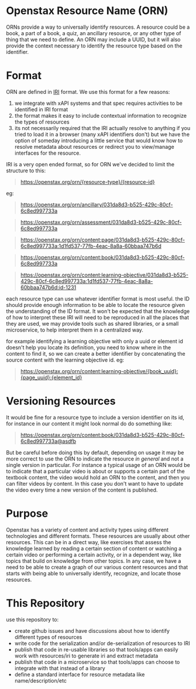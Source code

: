 # Openstax Resource Name (ORN)
ORNs provide a way to universally identify resources. A resource could be a book, a part of a book, a quiz, an ancillary resource, or any other type of thing that we need to define. An ORN may include a UUID, but it will also provide the context necessary to identify the resource type based on the identifier.

# Format
ORN are defined in [IRI](https://www.w3.org/International/iri-edit/draft-duerst-iri.html) format. We use this format for a few reasons:
1. we integrate with xAPI systems and that spec requires activities to be identified in IRI format
1. the format makes it easy to include contextual information to recognize the types of resources
1. its not necessarily required that the IRI actually resolve to anything if you tried to load it in a browser (many xAPI identifiers don't) but we have the option of someday introducing a little service that would know how to resolve metadata about resources or redirect you to view/manage interfaces for the resource.

IRI is a very open ended format, so for ORN we've decided to limit the structure to this:
> https://openstax.org/orn/{resource-type}/{resource-id}

eg:
> https://openstax.org/orn/ancillary/031da8d3-b525-429c-80cf-6c8ed997733a

> https://openstax.org/orn/assessment/031da8d3-b525-429c-80cf-6c8ed997733a

> https://openstax.org/orn/content:page/031da8d3-b525-429c-80cf-6c8ed997733a:1d1fd537-77fb-4eac-8a8a-60bbaa747b6d

> https://openstax.org/orn/content:book/031da8d3-b525-429c-80cf-6c8ed997733a

> https://openstax.org/orn/content:learning-objective/031da8d3-b525-429c-80cf-6c8ed997733a:1d1fd537-77fb-4eac-8a8a-60bbaa747b6d:id-1231

each resource type can use whatever identifier format is most useful. the ID should provide enough information to be able to locate the resource given the understanding of the ID format. It won't be expected that the knowledge of how to interpret these IRI will need to be reproduced in all the places that they are used, we may provide tools such as shared libraries, or a small microservice, to help interpret them in a centralized way.

for example identifying a learning objective with only a uuid or element id doesn't help you locate its definition, you need to know where in the content to find it, so we can create a better identifier by concatenating the source content with the learning objective id. eg:
> https://openstax.org/orn/content:learning-objective/{book_uuid}:{page_uuid}:{element_id}

# Versioning Resources

It would be fine for a resource type to include a version identifier on its id, for instance in our content it might look normal do do something like:
> https://openstax.org/orn/content:book/031da8d3-b525-429c-80cf-6c8ed997733a@asdfb

But be careful before doing this by default, depending on usage it may be more correct to use the ORN to indicate the resource _in general_ and not a single version in particular. For instance a typical usage of an ORN would be to indicate that a particular video is about or supports a certain part of the textbook content, the video would hold an ORN to the content, and then you can filter videos by content. In this case you don't want to have to update the video every time a new version of the content is published.

# Purpose
Openstax has a variety of content and activity types using different technologies and different formats. These resources are usually about other resources. This can be in a direct way, like exercises that assess the knowledge learned by reading a certain section of content or watching a certain video or performing a certain activity, or in a dependent way, like topics that build on knowledge from other topics. In any case, we have a need to be able to create a graph of our various content resources and that starts with being able to universally identify, recognize, and locate those resources.

# This Repository
use this repository to:
- create github issues and have discussions about how to identify different types of resources
- write code for the serialization and/or de-serialization of resources to IRI
- publish that code in re-usable libraries so that tools/apps can easily work with resources/iri to generate iri and extract metadata
- publish that code in a microservice so that tools/apps can choose to integrate with that instead of a library
- define a standard interface for resource metadata like name/description/etc